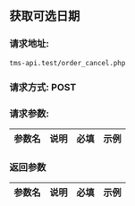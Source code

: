 ## 获取可选日期
### 请求地址:
```
tms-api.test/order_cancel.php
```
### 请求方式: POST  
### 请求参数:  

|参数名|说明|必填|示例|  
 |---|---|---|---|  
### 返回参数  

|参数名|说明|必填|示例|  
 |---|---|---|---|  
